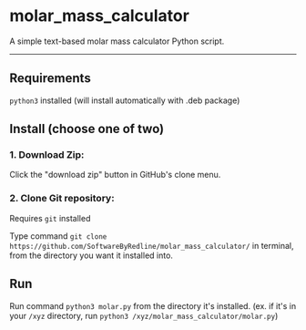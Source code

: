 # molar_mass_calculator
A simple text-based molar mass calculator Python script.

--------------------------------------------------------------------------------------------------------------------------------------
## Requirements
`python3` installed (will install automatically with .deb package)
## Install (choose one of two)
### 1. Download Zip:
Click the "download zip" button in GitHub's clone menu.
### 2. Clone Git repository:
Requires `git` installed

Type command `git clone https://github.com/SoftwareByRedline/molar_mass_calculator/` in terminal, from the directory you want it installed into.

## Run


Run command `python3 molar.py` from the directory it's installed. (ex. if it's in your `/xyz` directory, run `python3 /xyz/molar_mass_calculator/molar.py`)

